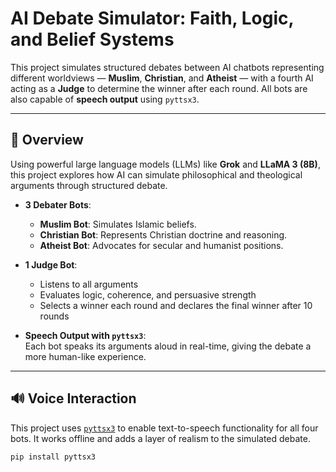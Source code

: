 # AI Debate Simulator: Faith, Logic, and Belief Systems

This project simulates structured debates between AI chatbots representing different worldviews — **Muslim**, **Christian**, and **Atheist** — with a fourth AI acting as a **Judge** to determine the winner after each round. All bots are also capable of **speech output** using `pyttsx3`.

---

## 🧠 Overview

Using powerful large language models (LLMs) like **Grok** and **LLaMA 3 (8B)**, this project explores how AI can simulate philosophical and theological arguments through structured debate.

- **3 Debater Bots**:  
  - **Muslim Bot**: Simulates Islamic beliefs.  
  - **Christian Bot**: Represents Christian doctrine and reasoning.  
  - **Atheist Bot**: Advocates for secular and humanist positions.

- **1 Judge Bot**:  
  - Listens to all arguments  
  - Evaluates logic, coherence, and persuasive strength  
  - Selects a winner each round and declares the final winner after 10 rounds

- **Speech Output with `pyttsx3`**:  
  Each bot speaks its arguments aloud in real-time, giving the debate a more human-like experience.

---

## 🔊 Voice Interaction

This project uses [`pyttsx3`](https://pypi.org/project/pyttsx3/) to enable text-to-speech functionality for all four bots. It works offline and adds a layer of realism to the simulated debate.

```bash
pip install pyttsx3
